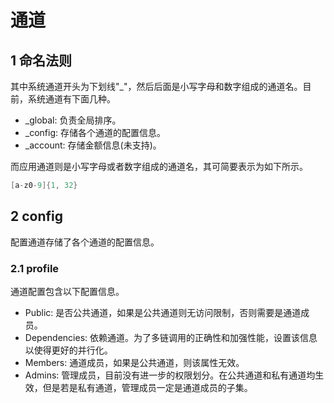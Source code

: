 # 通道

## 1 命名法则

其中系统通道开头为下划线"_"，然后后面是小写字母和数字组成的通道名。目前，系统通道有下面几种。

- _global: 负责全局排序。
- _config: 存储各个通道的配置信息。
- _account: 存储金额信息(未支持)。

而应用通道则是小写字母或者数字组成的通道名，其可简要表示为如下所示。

```go
[a-z0-9]{1, 32}
```

## 2 config

配置通道存储了各个通道的配置信息。

### 2.1 profile

通道配置包含以下配置信息。

- Public: 是否公共通道，如果是公共通道则无访问限制，否则需要是通道成员。
- Dependencies: 依赖通道。为了多链调用的正确性和加强性能，设置该信息以使得更好的并行化。
- Members: 通道成员，如果是公共通道，则该属性无效。
- Admins: 管理成员，目前没有进一步的权限划分。在公共通道和私有通道均生效，但是若是私有通道，管理成员一定是通道成员的子集。